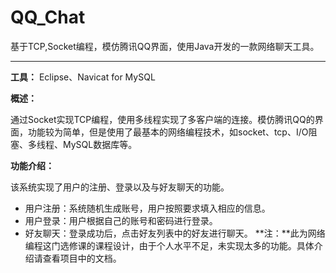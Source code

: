 # QQ_Chat
基于TCP,Socket编程，模仿腾讯QQ界面，使用Java开发的一款网络聊天工具。

----------
**工具：**
Eclipse、Navicat for MySQL

**概述：**

通过Socket实现TCP编程，使用多线程实现了多客户端的连接。模仿腾讯QQ的界面，功能较为简单，但是使用了最基本的网络编程技术，如socket、tcp、I/O阻塞、多线程、MySQL数据库等。

**功能介绍：**

该系统实现了用户的注册、登录以及与好友聊天的功能。

 - 用户注册：系统随机生成账号，用户按照要求填入相应的信息。
 - 用户登录：用户根据自己的账号和密码进行登录。
 - 好友聊天：登录成功后，点击好友列表中的好友进行聊天。
**注：**此为网络编程这门选修课的课程设计，由于个人水平不足，未实现太多的功能。具体介绍请查看项目中的文档。
